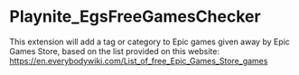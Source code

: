 # Playnite_EgsFreeGamesChecker
This extension will add a tag or category to Epic games given away by Epic Games Store, based on the list provided on this website: https://en.everybodywiki.com/List_of_free_Epic_Games_Store_games
